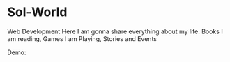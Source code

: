 # Sol-World
Web Development
Here I am gonna share everything about my life. Books I am reading, Games I am Playing, Stories and Events

Demo:
